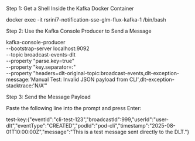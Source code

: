 Step 1: Get a Shell Inside the Kafka Docker Container

docker exec -it rsrini7-notification-sse-glm-flux-kafka-1 /bin/bash

Step 2: Use the Kafka Console Producer to Send a Message

kafka-console-producer \
--bootstrap-server localhost:9092 \
--topic broadcast-events-dlt \
--property "parse.key=true" \
--property "key.separator=:" \
--property "headers=dlt-original-topic:broadcast-events,dlt-exception-message:'Manual Test: Invalid JSON payload from CLI',dlt-exception-stacktrace:'N/A'"

Step 3: Send the Message Payload

Paste the following line into the prompt and press Enter:

test-key:{"eventId":"cli-test-123","broadcastId":999,"userId":"user-dlt","eventType":"CREATED","podId":"pod-cli","timestamp":"2025-08-01T10:00:00Z","message":"This is a test message sent directly to the DLT."}